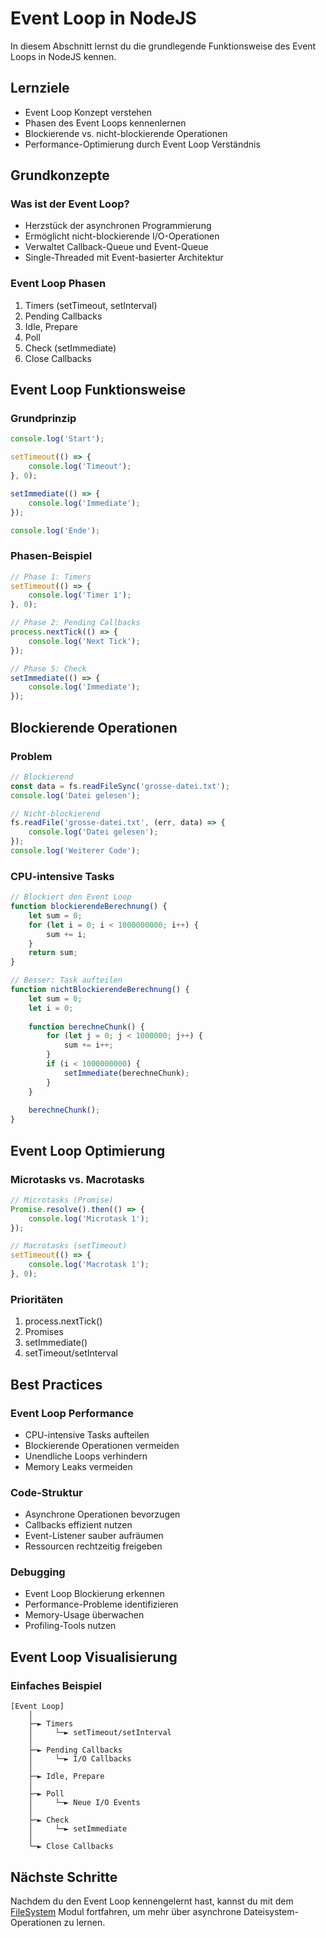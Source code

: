# Event Loop in NodeJS

In diesem Abschnitt lernst du die grundlegende Funktionsweise des Event Loops in NodeJS kennen.

## Lernziele

- Event Loop Konzept verstehen
- Phasen des Event Loops kennenlernen
- Blockierende vs. nicht-blockierende Operationen
- Performance-Optimierung durch Event Loop Verständnis

## Grundkonzepte

### Was ist der Event Loop?
- Herzstück der asynchronen Programmierung
- Ermöglicht nicht-blockierende I/O-Operationen
- Verwaltet Callback-Queue und Event-Queue
- Single-Threaded mit Event-basierter Architektur

### Event Loop Phasen
1. Timers (setTimeout, setInterval)
2. Pending Callbacks
3. Idle, Prepare
4. Poll
5. Check (setImmediate)
6. Close Callbacks

## Event Loop Funktionsweise

### Grundprinzip
```javascript
console.log('Start');

setTimeout(() => {
    console.log('Timeout');
}, 0);

setImmediate(() => {
    console.log('Immediate');
});

console.log('Ende');
```

### Phasen-Beispiel
```javascript
// Phase 1: Timers
setTimeout(() => {
    console.log('Timer 1');
}, 0);

// Phase 2: Pending Callbacks
process.nextTick(() => {
    console.log('Next Tick');
});

// Phase 5: Check
setImmediate(() => {
    console.log('Immediate');
});
```

## Blockierende Operationen

### Problem
```javascript
// Blockierend
const data = fs.readFileSync('grosse-datei.txt');
console.log('Datei gelesen');

// Nicht-blockierend
fs.readFile('grosse-datei.txt', (err, data) => {
    console.log('Datei gelesen');
});
console.log('Weiterer Code');
```

### CPU-intensive Tasks
```javascript
// Blockiert den Event Loop
function blockierendeBerechnung() {
    let sum = 0;
    for (let i = 0; i < 1000000000; i++) {
        sum += i;
    }
    return sum;
}

// Besser: Task aufteilen
function nichtBlockierendeBerechnung() {
    let sum = 0;
    let i = 0;
    
    function berechneChunk() {
        for (let j = 0; j < 1000000; j++) {
            sum += i++;
        }
        if (i < 1000000000) {
            setImmediate(berechneChunk);
        }
    }
    
    berechneChunk();
}
```

## Event Loop Optimierung

### Microtasks vs. Macrotasks
```javascript
// Microtasks (Promise)
Promise.resolve().then(() => {
    console.log('Microtask 1');
});

// Macrotasks (setTimeout)
setTimeout(() => {
    console.log('Macrotask 1');
}, 0);
```

### Prioritäten
1. process.nextTick()
2. Promises
3. setImmediate()
4. setTimeout/setInterval

## Best Practices

### Event Loop Performance
- CPU-intensive Tasks aufteilen
- Blockierende Operationen vermeiden
- Unendliche Loops verhindern
- Memory Leaks vermeiden

### Code-Struktur
- Asynchrone Operationen bevorzugen
- Callbacks effizient nutzen
- Event-Listener sauber aufräumen
- Ressourcen rechtzeitig freigeben

### Debugging
- Event Loop Blockierung erkennen
- Performance-Probleme identifizieren
- Memory-Usage überwachen
- Profiling-Tools nutzen

## Event Loop Visualisierung

### Einfaches Beispiel
```
[Event Loop]
    │
    ├─► Timers
    │     └─► setTimeout/setInterval
    │
    ├─► Pending Callbacks
    │     └─► I/O Callbacks
    │
    ├─► Idle, Prepare
    │
    ├─► Poll
    │     └─► Neue I/O Events
    │
    ├─► Check
    │     └─► setImmediate
    │
    └─► Close Callbacks
```

## Nächste Schritte

Nachdem du den Event Loop kennengelernt hast, kannst du mit dem [FileSystem](../fileSystem/README.md) Modul fortfahren, um mehr über asynchrone Dateisystem-Operationen zu lernen. 